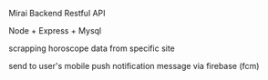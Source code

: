 Mirai Backend Restful API

Node + Express + Mysql

scrapping horoscope data from specific site

send to user's mobile push notification message via firebase  (fcm)

